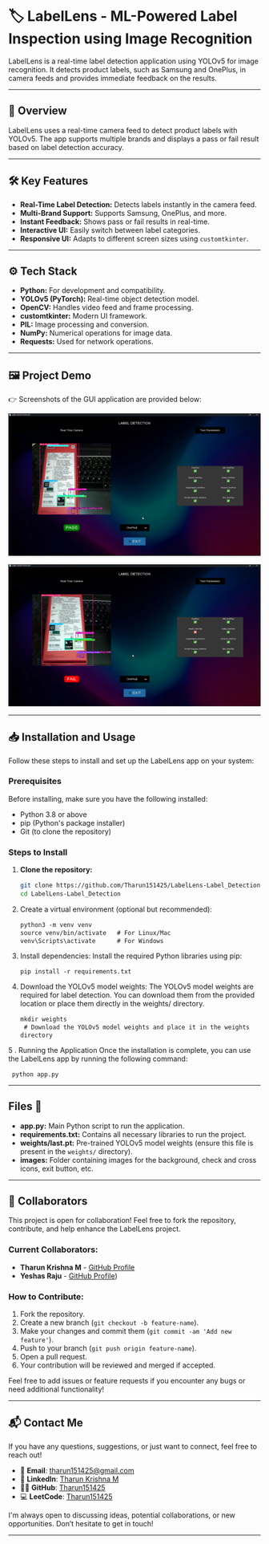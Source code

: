 # 🏷️ LabelLens - ML-Powered Label Inspection using Image Recognition

LabelLens is a real-time label detection application using YOLOv5 for image recognition. It detects product labels, such as Samsung and OnePlus, in camera feeds and provides immediate feedback on the results.

---

## 📖 Overview

LabelLens uses a real-time camera feed to detect product labels with YOLOv5. The app supports multiple brands and displays a pass or fail result based on label detection accuracy.

---

## 🛠️ Key Features
- **Real-Time Label Detection:** Detects labels instantly in the camera feed.
- **Multi-Brand Support:** Supports Samsung, OnePlus, and more.
- **Instant Feedback:** Shows pass or fail results in real-time.
- **Interactive UI:** Easily switch between label categories.
- **Responsive UI:** Adapts to different screen sizes using `customtkinter`.

---

## ⚙️ Tech Stack
- **Python:** For development and compatibility.
- **YOLOv5 (PyTorch):** Real-time object detection model.
- **OpenCV:** Handles video feed and frame processing.
- **customtkinter:** Modern UI framework.
- **PIL:** Image processing and conversion.
- **NumPy:** Numerical operations for image data.
- **Requests:** Used for network operations.

---

## 🖼️ **Project Demo**  
👉 Screenshots of the GUI application are provided below:

![App Screenshot 1](images/pass_run.png)  

![App Screenshot 2](images/fail_run.png) 

---
## 📥 Installation and Usage

Follow these steps to install and set up the LabelLens app on your system:

### Prerequisites

Before installing, make sure you have the following installed:
- Python 3.8 or above
- pip (Python's package installer)
- Git (to clone the repository)

### Steps to Install

1. **Clone the repository:**

   ```bash
   git clone https://github.com/Tharun151425/LabelLens-Label_Detection.git
   cd LabelLens-Label_Detection
   ```
2. Create a virtual environment (optional but recommended):
    ```
    python3 -m venv venv
    source venv/bin/activate   # For Linux/Mac
    venv\Scripts\activate      # For Windows
    ```
3. Install dependencies:
    Install the required Python libraries using pip:
   ```
   pip install -r requirements.txt
   ```
4. Download the YOLOv5 model weights:
    The YOLOv5 model weights are required for label detection. You can download them from the provided location or place them directly in the weights/ directory.
   ```
   mkdir weights
    # Download the YOLOv5 model weights and place it in the weights directory
   ```
5 . Running the Application
    Once the installation is complete, you can use the LabelLens app by running the following command:
   ```
    python app.py
   ```

---

## Files 📂

- **app.py:** Main Python script to run the application.
- **requirements.txt:** Contains all necessary libraries to run the project.
- **weights/last.pt:** Pre-trained YOLOv5 model weights (ensure this file is present in the `weights/` directory).
- **images:** Folder containing images for the background, check and cross icons, exit button, etc.

---

## 🤝 Collaborators
This project is open for collaboration! Feel free to fork the repository, contribute, and help enhance the LabelLens project.

### Current Collaborators:

- **Tharun Krishna M** - [GitHub Profile](https://github.com/Tharun151425)
- **Yeshas Raju** - [GitHub Profile](https://github.com/YeshasRaju))

### How to Contribute:

1. Fork the repository.
2. Create a new branch (`git checkout -b feature-name`).
3. Make your changes and commit them (`git commit -am 'Add new feature'`).
4. Push to your branch (`git push origin feature-name`).
5. Open a pull request.
6. Your contribution will be reviewed and merged if accepted.

Feel free to add issues or feature requests if you encounter any bugs or need additional functionality!

---
## 📬 Contact Me

If you have any questions, suggestions, or just want to connect, feel free to reach out!

- 📧 **Email**: [tharun151425@gmail.com](mailto:tharun151425@gmail.com)
- 🔗 **LinkedIn**: [Tharun Krishna M](https://www.linkedin.com/in/tharunkrishna-m/)
- 🧑‍💻 **GitHub**: [Tharun151425](https://github.com/Tharun151425)
- 💻 **LeetCode**: [Tharun151425](https://leetcode.com/u/tharun151425/)

I'm always open to discussing ideas, potential collaborations, or new opportunities. Don’t hesitate to get in touch!

---
